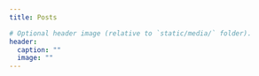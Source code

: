 ```yaml
---
title: Posts

# Optional header image (relative to `static/media/` folder).
header:
  caption: ""
  image: ""
---
```

